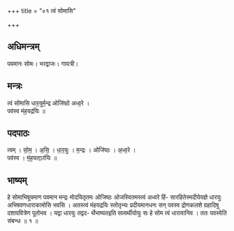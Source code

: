 +++
title = "०१ त्वं सोमासि"

+++
## अधिमन्त्रम्
पवमानः सोमः। भरद्वाजः। गायत्री।

## मन्त्रः
त्वं सो॑मासि धार॒युर्म॒न्द्र ओजि॑ष्ठो अध्व॒रे ।  
पव॑स्व मंह॒यद्र॑यिः ॥

## पदपाठः
त्वम् । सो॒म॒ । अ॒सि॒ । धा॒र॒युः । म॒न्द्रः । ओजि॑ष्ठः । अ॒ध्व॒रे ।  
पव॑स्व । मं॒ह॒यत्ऽर॑यिः ॥

## भाष्यम्
हे सोमाभिषूयमाण पवमान मन्द्रः मोदयितृतमः ओजिष्ठः ओजस्वितमस्त्वं अध्वरे हिं- सारहितेस्मदीयेयज्ञे धारयुः अभिषवणधाराकामोसि भवसि । अतस्त्वं मंहयद्रयिः स्तोतृभ्यः प्रदीयमानधनः सन् पवस्व द्रोणकलशे ग्रहादिषु दशापवित्रेण पूतोभव । यद्वा धारयुः तद्वद- र्थेभाष्यतइति सत्वर्थीयोयुः सः हे सोम त्वं धारावानिव । ततः पवस्वेति संबन्धः ॥ १ ॥